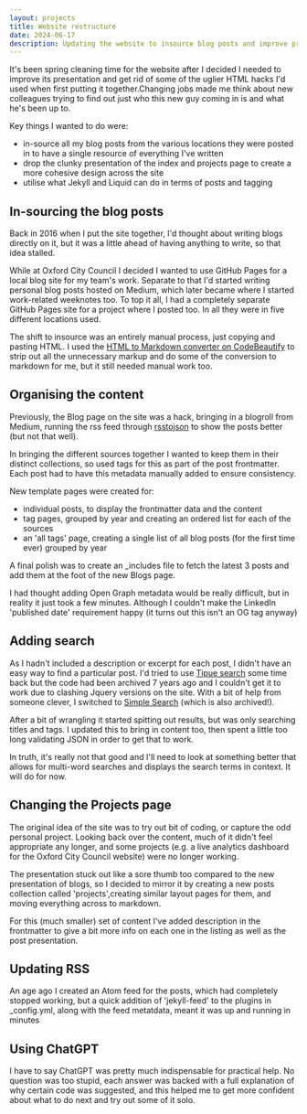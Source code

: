 ```yaml
---
layout: projects
title: Website restructure 
date: 2024-06-17
description: Updating the website to insource blog posts and improve presentation
---
```

It's been spring cleaning time for the website after I decided I needed to improve its presentation and get rid of some of the uglier HTML hacks I'd used when first putting it together.Changing jobs made me think about new colleagues trying to find out just who this new guy coming in is and what he's been up to. 

Key things I wanted to do were:
* in-source all my blog posts from the various locations they were posted in to have a single resource of everything I've written
* drop the clunky presentation of the index and projects page to create a more cohesive design across the site
* utilise what Jekyll and Liquid can do in terms of posts and tagging

## In-sourcing the blog posts
Back in 2016 when I put the site together, I'd thought about writing blogs directly on it, but it was a little ahead of having anything to write, so that idea stalled.

While at Oxford City Council I decided I wanted to use GitHub Pages for a local blog site for my team's work. Separate to that I'd started writing personal blog posts hosted on Medium, which later became where I started work-related weeknotes too. To top it all, I had a completely separate GitHub Pages site for a project where I posted too. In all they were in five different locations used.

The shift to insource was an entirely manual process, just copying and pasting HTML. I used the [HTML to Markdown converter on CodeBeautify](https://codebeautify.org/html-to-markdown) to strip out all the unnecessary markup and do some of the conversion to markdown for me, but it still needed manual work too. 

## Organising the content
Previously, the Blog page on the site was a hack, bringing in a blogroll from Medium, running the rss feed through [rsstojson](https://rss2json.com/) to show the posts better (but not that well). 

In bringing the different sources together I wanted to keep them in their distinct collections, so used tags for this as part of the post frontmatter. Each post had to have this metadata manually added to ensure consistency.

New template pages were created for: 
* individual posts, to display the frontmatter data and the content
* tag pages, grouped by year and creating an ordered list for each of the sources
* an 'all tags' page, creating a single list of all blog posts (for the first time ever) grouped by year

A final polish was to create an _includes file to fetch the latest 3 posts and add them at the foot of the new Blogs page.

I had thought adding Open Graph metadata would be really difficult, but in reality it just took a few minutes. Although I couldn't make the LinkedIn 'published date' requirement happy (it turns out this isn't an OG tag anyway)

## Adding search 
As I hadn't included a description or excerpt for each post, I didn't have an easy way to find a particular post. I'd tried to use [Tipue search](https://github.com/jekylltools/jekyll-tipue-search) some time back but the code had been archived 7 years ago and I couldn't get it to work due to clashing Jquery versions on the site. With a bit of help from someone clever, I switched to [Simple Search](https://github.com/christian-fei/Simple-Jekyll-Search) (which is also archived!).

After a bit of wrangling it started spitting out results, but was only searching titles and tags. I updated this to bring in content too, then spent a little too long validating JSON in order to get that to work.

In truth, it's really not that good and I'll need to look at something better that allows for multi-word searches and displays the search terms in context. It will do for now.

## Changing the Projects page
The original idea of the site was to try out bit of coding, or capture the odd personal project. Looking back over the content, much of it didn't feel appropriate any longer, and some projects (e.g. a live analytics dashboard for the Oxford City Council website) were no longer working.

The presentation stuck out like a sore thumb too compared to the new presentation of blogs, so I decided to mirror it by creating a new posts collection called 'projects',creating similar layout pages for them, and moving everything across to markdown.

For this (much smaller) set of content I've added description in the frontmatter to give a bit more info on each one in the listing as well as the post presentation. 

## Updating RSS
An age ago I created an Atom feed for the posts, which had completely stopped working, but a quick addition of 'jekyll-feed' to the plugins in _config.yml, along with the feed metatdata, meant it was up and running in minutes

## Using ChatGPT
I have to say ChatGPT was pretty much indispensable for practical help. No question was too stupid, each answer was backed with a full explanation of why certain code was suggested, and this helped me to get more confident about what to do next and try out some of it solo. 
